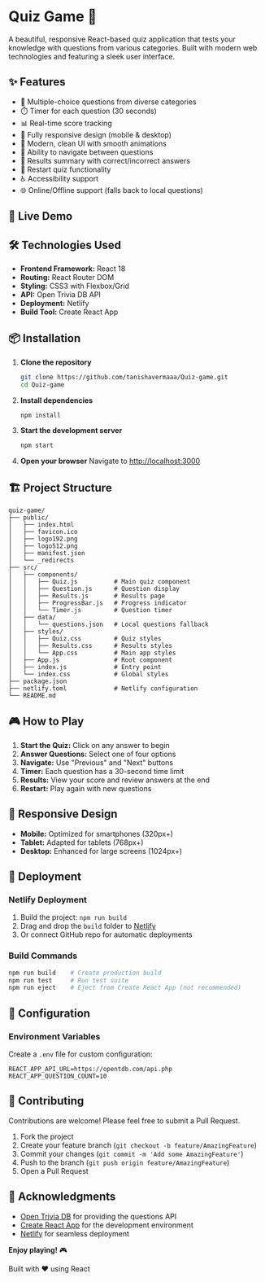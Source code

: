 # Quiz Game 🎯

A beautiful, responsive React-based quiz application that tests your knowledge with questions from various categories. Built with modern web technologies and featuring a sleek user interface.

## ✨ Features

- 🎯 Multiple-choice questions from diverse categories
- ⏱️ Timer for each question (30 seconds)
- 📊 Real-time score tracking
- 📱 Fully responsive design (mobile & desktop)
- 🎨 Modern, clean UI with smooth animations
- 🔄 Ability to navigate between questions
- 📝 Results summary with correct/incorrect answers
- 🔁 Restart quiz functionality
- ♿ Accessibility support
- 🌐 Online/Offline support (falls back to local questions)

## 🚀 Live Demo

[Play Now]: https://quezz-game.netlify.app/ 


## 🛠️ Technologies Used

- **Frontend Framework:** React 18
- **Routing:** React Router DOM
- **Styling:** CSS3 with Flexbox/Grid
- **API:** Open Trivia DB API
- **Deployment:** Netlify
- **Build Tool:** Create React App

## 📦 Installation

1. **Clone the repository**
   ```bash
   git clone https://github.com/tanishavermaaa/Quiz-game.git
   cd Quiz-game
   ```

2. **Install dependencies**
   ```bash
   npm install
   ```

3. **Start the development server**
   ```bash
   npm start
   ```

4. **Open your browser**
   Navigate to [http://localhost:3000](http://localhost:3000)

## 🏗️ Project Structure

```
quiz-game/
├── public/
│   ├── index.html
│   ├── favicon.ico
│   ├── logo192.png
│   ├── logo512.png
│   ├── manifest.json
│   └── _redirects
├── src/
│   ├── components/
│   │   ├── Quiz.js          # Main quiz component
│   │   ├── Question.js      # Question display
│   │   ├── Results.js       # Results page
│   │   ├── ProgressBar.js   # Progress indicator
│   │   └── Timer.js         # Question timer
│   ├── data/
│   │   └── questions.json   # Local questions fallback
│   ├── styles/
│   │   ├── Quiz.css         # Quiz styles
│   │   ├── Results.css      # Results styles
│   │   └── App.css          # Main app styles
│   ├── App.js               # Root component
│   ├── index.js             # Entry point
│   └── index.css            # Global styles
├── package.json
├── netlify.toml             # Netlify configuration
└── README.md
```

## 🎮 How to Play

1. **Start the Quiz:** Click on any answer to begin
2. **Answer Questions:** Select one of four options
3. **Navigate:** Use "Previous" and "Next" buttons
4. **Timer:** Each question has a 30-second time limit
5. **Results:** View your score and review answers at the end
6. **Restart:** Play again with new questions


## 📱 Responsive Design

- **Mobile:** Optimized for smartphones (320px+)
- **Tablet:** Adapted for tablets (768px+)
- **Desktop:** Enhanced for large screens (1024px+)

## 🚀 Deployment

### Netlify Deployment
1. Build the project: `npm run build`
2. Drag and drop the `build` folder to [Netlify](https://netlify.com)
3. Or connect GitHub repo for automatic deployments

### Build Commands
```bash
npm run build    # Create production build
npm run test     # Run test suite
npm run eject    # Eject from Create React App (not recommended)
```

## 🔧 Configuration

### Environment Variables
Create a `.env` file for custom configuration:
```env
REACT_APP_API_URL=https://opentdb.com/api.php
REACT_APP_QUESTION_COUNT=10
```

## 🤝 Contributing

Contributions are welcome! Please feel free to submit a Pull Request.

1. Fork the project
2. Create your feature branch (`git checkout -b feature/AmazingFeature`)
3. Commit your changes (`git commit -m 'Add some AmazingFeature'`)
4. Push to the branch (`git push origin feature/AmazingFeature`)
5. Open a Pull Request


## 🙏 Acknowledgments

- [Open Trivia DB](https://opentdb.com/) for providing the questions API
- [Create React App](https://create-react-app.dev/) for the development environment
- [Netlify](https://netlify.com) for seamless deployment


**Enjoy playing!** 🎮

Built with ❤️ using React
```

